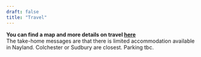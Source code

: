 ```yaml
---
draft: false
title: "Travel"
---
```


**You can find a map and more details on travel <a href="/travel">here</a>**
<br>
The take-home messages are that there is limited accommodation available in Nayland. Colchester or Sudbury are closest. Parking tbc.

